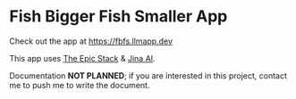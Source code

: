 # Fish Bigger Fish Smaller App

Check out the app at <https://fbfs.llmapp.dev>

This app uses [The Epic Stack](https://www.epicweb.dev/epic-stack) & [Jina AI](https://jina.ai/).

Documentation **NOT PLANNED**; if you are interested in this project, contact me to push me to write the document.